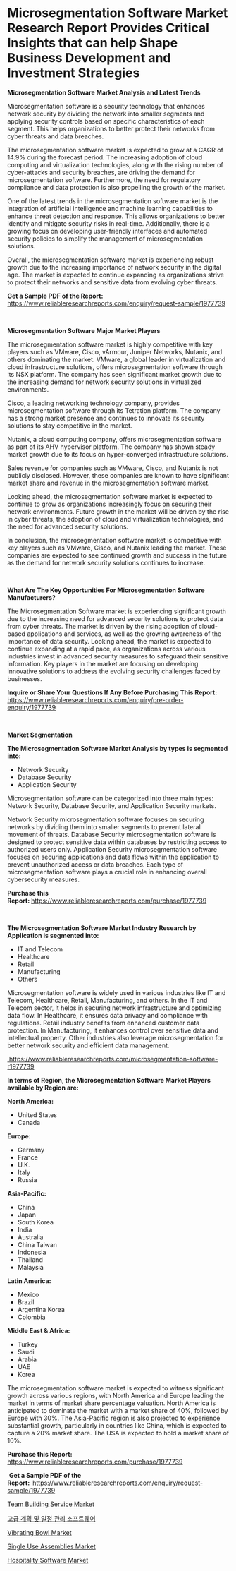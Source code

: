 <p><h1>Microsegmentation Software Market Research Report Provides Critical Insights that can help Shape Business Development and Investment Strategies</h1></p><p><strong>Microsegmentation Software Market Analysis and Latest Trends</strong></p>
<p><p>Microsegmentation software is a security technology that enhances network security by dividing the network into smaller segments and applying security controls based on specific characteristics of each segment. This helps organizations to better protect their networks from cyber threats and data breaches.</p><p>The microsegmentation software market is expected to grow at a CAGR of 14.9% during the forecast period. The increasing adoption of cloud computing and virtualization technologies, along with the rising number of cyber-attacks and security breaches, are driving the demand for microsegmentation software. Furthermore, the need for regulatory compliance and data protection is also propelling the growth of the market.</p><p>One of the latest trends in the microsegmentation software market is the integration of artificial intelligence and machine learning capabilities to enhance threat detection and response. This allows organizations to better identify and mitigate security risks in real-time. Additionally, there is a growing focus on developing user-friendly interfaces and automated security policies to simplify the management of microsegmentation solutions.</p><p>Overall, the microsegmentation software market is experiencing robust growth due to the increasing importance of network security in the digital age. The market is expected to continue expanding as organizations strive to protect their networks and sensitive data from evolving cyber threats.</p></p>
<p><strong>Get a Sample PDF of the Report:&nbsp;</strong> <a href="https://www.reliableresearchreports.com/enquiry/request-sample/1977739">https://www.reliableresearchreports.com/enquiry/request-sample/1977739</a></p>
<p>&nbsp;</p>
<p><strong>Microsegmentation Software Major Market Players</strong></p>
<p><p>The microsegmentation software market is highly competitive with key players such as VMware, Cisco, vArmour, Juniper Networks, Nutanix, and others dominating the market. VMware, a global leader in virtualization and cloud infrastructure solutions, offers microsegmentation software through its NSX platform. The company has seen significant market growth due to the increasing demand for network security solutions in virtualized environments.</p><p>Cisco, a leading networking technology company, provides microsegmentation software through its Tetration platform. The company has a strong market presence and continues to innovate its security solutions to stay competitive in the market.</p><p>Nutanix, a cloud computing company, offers microsegmentation software as part of its AHV hypervisor platform. The company has shown steady market growth due to its focus on hyper-converged infrastructure solutions.</p><p>Sales revenue for companies such as VMware, Cisco, and Nutanix is not publicly disclosed. However, these companies are known to have significant market share and revenue in the microsegmentation software market.</p><p>Looking ahead, the microsegmentation software market is expected to continue to grow as organizations increasingly focus on securing their network environments. Future growth in the market will be driven by the rise in cyber threats, the adoption of cloud and virtualization technologies, and the need for advanced security solutions.</p><p>In conclusion, the microsegmentation software market is competitive with key players such as VMware, Cisco, and Nutanix leading the market. These companies are expected to see continued growth and success in the future as the demand for network security solutions continues to increase.</p></p>
<p>&nbsp;</p>
<p><strong>What Are The Key Opportunities For Microsegmentation Software Manufacturers?</strong></p>
<p><p>The Microsegmentation Software market is experiencing significant growth due to the increasing need for advanced security solutions to protect data from cyber threats. The market is driven by the rising adoption of cloud-based applications and services, as well as the growing awareness of the importance of data security. Looking ahead, the market is expected to continue expanding at a rapid pace, as organizations across various industries invest in advanced security measures to safeguard their sensitive information. Key players in the market are focusing on developing innovative solutions to address the evolving security challenges faced by businesses.</p></p>
<p><strong>Inquire or Share Your Questions If Any Before Purchasing This Report:</strong> <a href="https://www.reliableresearchreports.com/enquiry/pre-order-enquiry/1977739">https://www.reliableresearchreports.com/enquiry/pre-order-enquiry/1977739</a></p>
<p>&nbsp;</p>
<p><strong>Market Segmentation</strong></p>
<p><strong>The Microsegmentation Software Market Analysis by types is segmented into:</strong></p>
<p><ul><li>Network Security</li><li>Database Security</li><li>Application Security</li></ul></p>
<p><p>Microsegmentation software can be categorized into three main types: Network Security, Database Security, and Application Security markets. </p><p>Network Security microsegmentation software focuses on securing networks by dividing them into smaller segments to prevent lateral movement of threats. Database Security microsegmentation software is designed to protect sensitive data within databases by restricting access to authorized users only. Application Security microsegmentation software focuses on securing applications and data flows within the application to prevent unauthorized access or data breaches. Each type of microsegmentation software plays a crucial role in enhancing overall cybersecurity measures.</p></p>
<p><strong>Purchase this Report:&nbsp;</strong><a href="https://www.reliableresearchreports.com/purchase/1977739">https://www.reliableresearchreports.com/purchase/1977739</a></p>
<p>&nbsp;</p>
<p><strong>The Microsegmentation Software Market Industry Research by Application is segmented into:</strong></p>
<p><ul><li>IT and Telecom</li><li>Healthcare</li><li>Retail</li><li>Manufacturing</li><li>Others</li></ul></p>
<p><p>Microsegmentation software is widely used in various industries like IT and Telecom, Healthcare, Retail, Manufacturing, and others. In the IT and Telecom sector, it helps in securing network infrastructure and optimizing data flow. In Healthcare, it ensures data privacy and compliance with regulations. Retail industry benefits from enhanced customer data protection. In Manufacturing, it enhances control over sensitive data and intellectual property. Other industries also leverage microsegmentation for better network security and efficient data management.</p></p>
<p><a href="https://www.reliableresearchreports.com/microsegmentation-software-r1977739">&nbsp;https://www.reliableresearchreports.com/microsegmentation-software-r1977739</a></p>
<p><strong>In terms of Region, the Microsegmentation Software Market Players available by Region are:</strong></p>
<p>
    <p> <strong> North America: </strong>
        <ul>
            <li>United States</li>
            <li>Canada</li>
        </ul>
        </p> 
    <p> <strong> Europe: </strong>
        <ul>
            <li>Germany</li>
            <li>France</li>
            <li>U.K.</li>
            <li>Italy</li>
            <li>Russia</li>
        </ul>
        </p> 
    <p> <strong> Asia-Pacific: </strong>
        <ul>
            <li>China</li>
            <li>Japan</li>
            <li>South Korea</li>
            <li>India</li>
            <li>Australia</li>
            <li>China Taiwan</li>
            <li>Indonesia</li>
            <li>Thailand</li>
            <li>Malaysia</li>
        </ul>
        </p> 
    <p> <strong> Latin America: </strong>
        <ul>
            <li>Mexico</li>
            <li>Brazil</li>
            <li>Argentina Korea</li>
            <li>Colombia</li>
        </ul>
        </p> 
    <p> <strong> Middle East & Africa: </strong>
        <ul>
            <li>Turkey</li>
            <li>Saudi</li>
            <li>Arabia</li>
            <li>UAE</li>
            <li>Korea</li>
        </ul>
    </p>
    </p>
<p><p>The microsegmentation software market is expected to witness significant growth across various regions, with North America and Europe leading the market in terms of market share percentage valuation. North America is anticipated to dominate the market with a market share of 40%, followed by Europe with 30%. The Asia-Pacific region is also projected to experience substantial growth, particularly in countries like China, which is expected to capture a 20% market share. The USA is expected to hold a market share of 10%.</p></p>
<p><strong>Purchase this Report: </strong><a href="https://www.reliableresearchreports.com/purchase/1977739">https://www.reliableresearchreports.com/purchase/1977739</a></p>
<p>&nbsp;<strong>Get a Sample PDF of the Report:&nbsp;&nbsp;</strong><a href="https://www.reliableresearchreports.com/enquiry/request-sample/1977739">https://www.reliableresearchreports.com/enquiry/request-sample/1977739</a></p>
<p><strong></strong></p>
<p><p><a href="https://github.com/ranaacryptoaddmin/Market-Research-Report-List-1/blob/main/team-building-service-market.md">Team Building Service Market</a></p><p><a href="https://medium.com/@vlcostes/%EA%B3%A0%EA%B8%89-%EA%B3%84%ED%9A%8D-%EB%B0%8F-%EC%9D%BC%EC%A0%95-%EC%86%8C%ED%94%84%ED%8A%B8%EC%9B%A8%EC%96%B4-%EC%8B%9C%EC%9E%A5%EC%97%90-%EB%8C%80%ED%95%9C-%EC%8B%AC%EC%B8%B5%EC%A0%81%EC%9D%B8-%EC%A1%B0%EC%82%AC-%EB%8F%99%ED%96%A5-%EC%8B%9C%EC%9E%A5-%EC%84%B8%EB%B6%84%ED%99%94-%EB%B0%8F-%EA%B2%BD%EC%9F%81-%EB%B6%84%EC%84%9D-27d3ba7bd612">고급 계획 및 일정 관리 소프트웨어</a></p><p><a href="https://issuu.com/reportprime-2/docs/vibrating-bowl-market-size-2030.pptx">Vibrating Bowl Market</a></p><p><a href="https://www.linkedin.com/pulse/global-single-use-assemblies-industry-types-applications-market-ptiyc">Single Use Assemblies Market</a></p><p><a href="https://www.linkedin.com/pulse/hospitality-software-market-share-new-trends-analysis-its-type-k1pqc">Hospitality Software Market</a></p></p>